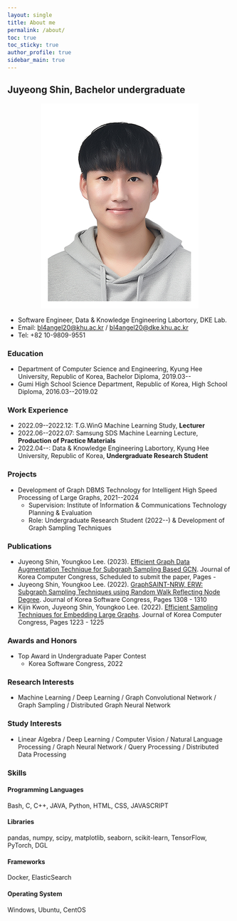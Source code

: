 ```yaml
---
layout: single
title: About me
permalink: /about/
toc: true
toc_sticky: true
author_profile: true
sidebar_main: true
---
```


## Juyeong Shin, Bachelor undergraduate

<p align="center">
    <img src="../assets/images/profile_image.jpg" />
</p>

* Software Engineer, Data & Knowledge Engineering Labortory, DKE Lab.
* Email: [bl4angel20@khu.ac.kr](mailto:bl4angel20@khu.ac.kr) / [bl4angel20@dke.khu.ac.kr](mailto:bl4angel20@dke.khu.ac.kr)
* Tel: +82 10-9809-9551

### Education
* Department of Computer Science and Engineering, Kyung Hee University, Republic of Korea, Bachelor Diploma, 2019.03--
* Gumi High School Science Department, Republic of Korea, High School Diploma, 2016.03--2019.02

### Work Experience
* 2022.09--2022.12: T.G.WinG Machine Learning Study, **Lecturer**
* 2022.06--2022.07: Samsung SDS Machine Learning Lecture, **Production of Practice Materials**
* 2022.04--: Data & Knowledge Engineering Labortory, Kyung Hee University, Republic of Korea, **Undergraduate Research Student**

### Projects
* Development of Graph DBMS Technology for Intelligent High Speed Processing of Large Graphs, 2021--2024
    - Supervision: Institute of Information & Communications Technology Planning & Evaluation
    - Role: Undergraduate Research Student (2022--) & Development of Graph Sampling Techniques

### Publications
* Juyeong Shin, Youngkoo Lee. (2023). [Efficient Graph Data Augmentation Technique for Subgraph Sampling Based GCN](). Journal of Korea Computer Congress, Scheduled to submit the paper, Pages -
* Juyeong Shin, Youngkoo Lee. (2022). [GraphSAINT-NRW, ERW: Subgraph Sampling Techniques using Random Walk Reflecting Node Degree](https://www.dbpia.co.kr/journal/articleDetail?nodeId=NODE11224420). Journal of Korea Software Congress, Pages 1308 - 1310
* Kijin Kwon, Juyeong Shin, Youngkoo Lee. (2022). [Efficient Sampling Techniques for Embedding Large Graphs](https://www.dbpia.co.kr/journal/articleDetail?nodeId=NODE11113618#). Journal of Korea Computer Congress, Pages 1223 - 1225

### Awards and Honors
* Top Award in Undergraduate Paper Contest
  * Korea Software Congress, 2022

### Research Interests
* Machine Learning / Deep Learning / Graph Convolutional Network / Graph Sampling / Distributed Graph Neural Network

### Study Interests
* Linear Algebra / Deep Learning / Computer Vision / Natural Language Processing / Graph Neural Network / Query Processing / Distributed Data Processing

### Skills
#### Programming Languages
Bash, C, C++, JAVA, Python, HTML, CSS, JAVASCRIPT

#### Libraries
pandas, numpy, scipy, matplotlib, seaborn, scikit-learn, TensorFlow, PyTorch, DGL

#### Frameworks
Docker, ElasticSearch

#### Operating System
Windows, Ubuntu, CentOS